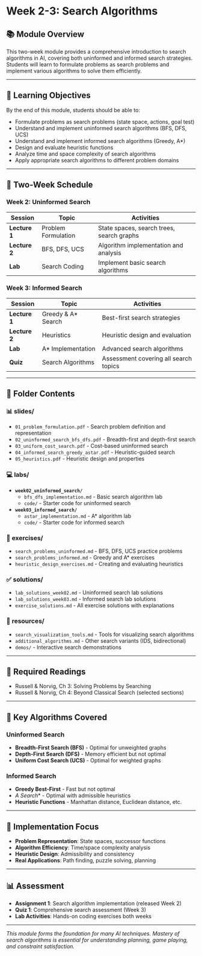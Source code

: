 # Week 2-3: Search Algorithms

## 📚 Module Overview

This two-week module provides a comprehensive introduction to search algorithms in AI, covering both uninformed and informed search strategies. Students will learn to formulate problems as search problems and implement various algorithms to solve them efficiently.

---

## 🎯 Learning Objectives

By the end of this module, students should be able to:
- Formulate problems as search problems (state space, actions, goal test)
- Understand and implement uninformed search algorithms (BFS, DFS, UCS)
- Understand and implement informed search algorithms (Greedy, A*)
- Design and evaluate heuristic functions
- Analyze time and space complexity of search algorithms
- Apply appropriate search algorithms to different problem domains

---

## 📅 Two-Week Schedule

### **Week 2: Uninformed Search**
| **Session** | **Topic** | **Activities** |
|-------------|-----------|----------------|
| **Lecture 1** | Problem Formulation | State spaces, search trees, search graphs |
| **Lecture 2** | BFS, DFS, UCS | Algorithm implementation and analysis |
| **Lab** | Search Coding | Implement basic search algorithms |

### **Week 3: Informed Search**  
| **Session** | **Topic** | **Activities** |
|-------------|-----------|----------------|
| **Lecture 1** | Greedy & A* Search | Best-first search strategies |
| **Lecture 2** | Heuristics | Heuristic design and evaluation |
| **Lab** | A* Implementation | Advanced search algorithms |
| **Quiz** | Search Algorithms | Assessment covering all search topics |

---

## 📁 Folder Contents

### 📊 **slides/**
- `01_problem_formulation.pdf` - Search problem definition and representation
- `02_uninformed_search_bfs_dfs.pdf` - Breadth-first and depth-first search
- `03_uniform_cost_search.pdf` - Cost-based uninformed search
- `04_informed_search_greedy_astar.pdf` - Heuristic-guided search
- `05_heuristics.pdf` - Heuristic design and properties

### 💻 **labs/**
- **`week02_uninformed_search/`**
  - `bfs_dfs_implementation.md` - Basic search algorithm lab
  - `code/` - Starter code for uninformed search
- **`week03_informed_search/`**
  - `astar_implementation.md` - A* algorithm lab
  - `code/` - Starter code for informed search

### 📝 **exercises/**
- `search_problems_uninformed.md` - BFS, DFS, UCS practice problems
- `search_problems_informed.md` - Greedy and A* exercises
- `heuristic_design_exercises.md` - Creating and evaluating heuristics

### ✅ **solutions/**
- `lab_solutions_week02.md` - Uninformed search lab solutions
- `lab_solutions_week03.md` - Informed search lab solutions
- `exercise_solutions.md` - All exercise solutions with explanations

### 📖 **resources/**
- `search_visualization_tools.md` - Tools for visualizing search algorithms
- `additional_algorithms.md` - Other search variants (IDS, bidirectional)
- `demos/` - Interactive search demonstrations

---

## 📖 Required Readings

- Russell & Norvig, Ch 3: Solving Problems by Searching
- Russell & Norvig, Ch 4: Beyond Classical Search (selected sections)

---

## 🎯 Key Algorithms Covered

### **Uninformed Search**
- **Breadth-First Search (BFS)** - Optimal for unweighted graphs
- **Depth-First Search (DFS)** - Memory efficient but not optimal  
- **Uniform Cost Search (UCS)** - Optimal for weighted graphs

### **Informed Search**
- **Greedy Best-First** - Fast but not optimal
- **A* Search** - Optimal with admissible heuristics
- **Heuristic Functions** - Manhattan distance, Euclidean distance, etc.

---

## 🔧 Implementation Focus

- **Problem Representation**: State spaces, successor functions
- **Algorithm Efficiency**: Time/space complexity analysis
- **Heuristic Design**: Admissibility and consistency
- **Real Applications**: Path finding, puzzle solving, planning

---

## 📊 Assessment

- **Assignment 1**: Search algorithm implementation (released Week 2)
- **Quiz 1**: Comprehensive search assessment (Week 3)
- **Lab Activities**: Hands-on coding exercises both weeks

---

*This module forms the foundation for many AI techniques. Mastery of search algorithms is essential for understanding planning, game playing, and constraint satisfaction.*
